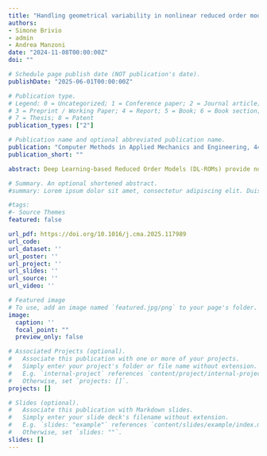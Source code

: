 ```yaml
---
title: "Handling geometrical variability in nonlinear reduced order modeling through Continuous Geometry-Aware DL-ROMs"
authors:
- Simone Brivio
- admin
- Andrea Manzoni
date: "2024-11-08T00:00:00Z"
doi: ""

# Schedule page publish date (NOT publication's date).
publishDate: "2025-06-01T00:00:00Z"

# Publication type.
# Legend: 0 = Uncategorized; 1 = Conference paper; 2 = Journal article;
# 3 = Preprint / Working Paper; 4 = Report; 5 = Book; 6 = Book section;
# 7 = Thesis; 8 = Patent
publication_types: ["2"]

# Publication name and optional abbreviated publication name.
publication: "Computer Methods in Applied Mechanics and Engineering, 442, 117989"
publication_short: ""

abstract: Deep Learning-based Reduced Order Models (DL-ROMs) provide nowadays a well-established class of accurate surrogate models for complex physical systems described by parametrized PDEs, by nonlinearly compressing the solution manifold into a handful of latent coordinates. Until now, de- sign and application of DL-ROMs mainly focused on physically parameterized problems. Within this work, we provide a novel extension of these architectures to problems featuring geometrical variability and parametrized domains, namely, we propose Continuous Geometry-Aware DL-ROMs (CGA-DL-ROMs). In particular, the space-continuous nature of the proposed architecture matches the need to deal with multi-resolution datasets, which are quite common in the case of geometrically parametrized problems. Moreover, CGA-DL-ROMs are endowed with a strong inductive bias that makes them aware of geometrical parametrizations, thus enhancing both the compression capability and the overall performance of the architecture. Within this work, we justify our findings through a thorough theoretical analysis, and we practically validate our claims by means of a series of numeri- cal tests encompassing physically-and-geometrically parametrized PDEs, ranging from the unsteady Navier-Stokes equations for fluid dynamics to advection-diffusion-reaction equations for mathematical biology.

# Summary. An optional shortened abstract.
#summary: Lorem ipsum dolor sit amet, consectetur adipiscing elit. Duis posuere tellus ac convallis placerat. Proin tincidunt magna sed ex sollicitudin condimentum.

#tags:
#- Source Themes
featured: false

url_pdf: https://doi.org/10.1016/j.cma.2025.117989
url_code:
url_dataset: ''
url_poster: ''
url_project: ''
url_slides: ''
url_source: ''
url_video: ''

# Featured image
# To use, add an image named `featured.jpg/png` to your page's folder. 
image:
  caption: ''
  focal_point: ""
  preview_only: false

# Associated Projects (optional).
#   Associate this publication with one or more of your projects.
#   Simply enter your project's folder or file name without extension.
#   E.g. `internal-project` references `content/project/internal-project/index.md`.
#   Otherwise, set `projects: []`.
projects: []

# Slides (optional).
#   Associate this publication with Markdown slides.
#   Simply enter your slide deck's filename without extension.
#   E.g. `slides: "example"` references `content/slides/example/index.md`.
#   Otherwise, set `slides: ""`.
slides: []
---
```


